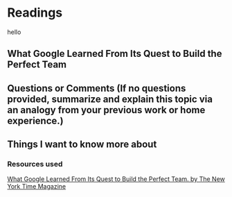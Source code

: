 # Readings
hello
## What Google Learned From Its Quest to Build the Perfect Team


## Questions or Comments (If no questions provided, summarize and explain this topic via an analogy from your previous work or home experience.)

## Things I want to know more about

### Resources used

[What Google Learned From Its Quest to Build the Perfect Team. by The New York Time Magazine](https://www.nytimes.com/2016/02/28/magazine/what-google-learned-from-its-quest-to-build-the-perfect-team.html)